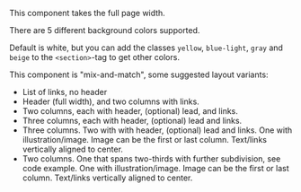 This component takes the full page width.

There are 5 different background colors supported.

Default is white, but you can add the classes `yellow`, `blue-light`, `gray` and `beige` to the `<section>`-tag to get other colors.

This component is "mix-and-match", some suggested layout variants:

- List of links, no header
- Header (full width), and two columns with links.
- Two columns, each with header, (optional) lead, and links.
- Three columns, each with header, (optional) lead and links.
- Three columns. Two with with header, (optional) lead and links. One with illustration/image. Image can be the first or last column. Text/links vertically aligned to center.
- Two columns. One that spans two-thirds with further subdivision, see code example. One with illustration/image. Image can be the first or last column. Text/links vertically aligned to center.
